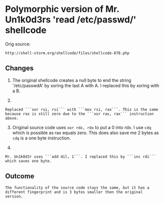 # Polymorphic version of Mr. Un1k0d3rs 'read /etc/passwd/' shellcode

Orig source:
```
http://shell-storm.org/shellcode/files/shellcode-878.php
```

## Changes

1. 
    The original shellcode creates a null byte to end the string '/etc/passwdA' by xoring the last A with A. I replaced this by xoring with a B.

2. 
    
    Replaced ```xor rsi, rsi``` with ```mov rsi, rax```. This is the same because rax is still zero due to the ```xor rax, rax``` instruction above.

3. 
    Original source code uses ```xor rdx, rdx``` to put a 0 into rdx. I use ```cdq``` which is possible as rax equals zero. This does also save me 2 bytes as ```cdq``` is a one byte instruction.

4. 
    
    Mr. Un1k0d3r uses ```add dil, 1```. I replaced this by ```inc rdi``` which saves one byte.

## Outcome
    
    The functionality of the source code stays the same, but it has a different fingerprint and is 3 bytes smaller then the original version.

